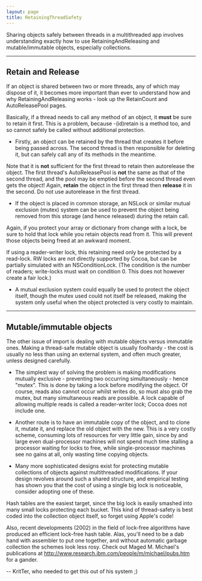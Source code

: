 ```yaml
---
layout: page
title: RetainingThreadSafety
---
```




Sharing objects safely between threads in a multithreaded app involves understanding exactly how to use RetainingAndReleasing and mutable/immutable objects, especially collections.

----
**Retain and Release**
----

If an object is shared between two or more threads, any of which may dispose of it, it becomes more important than ever to understand how and why RetainingAndReleasing works - look up the RetainCount and AutoReleasePool pages.

Basically, if a thread needs to call any method of an object, it **must** be sure to retain it first. This is a problem, because     -(id)retain is a method too, and so cannot safely be called without additional protection.


* Firstly, an object can be retained by the thread that creates it before being passed across. The second thread is then responsible for deleting it, but can safely call any of its methods in the meantime.

Note that it is **not** sufficient for the first thread to retain then autorelease the object. The first thread's AutoReleasePool is **not** the same as that of the second thread, and the pool may be emptied before the second thread even gets the object! Again, **retain** the object in the first thread then **release** it in the second. Do not use autorelease in the first thread.

* If the object is placed in common storage, an NSLock or similar mutual exclusion (mutex) system can be used to prevent the object being removed from this storage (and hence released) during the retain call. 

Again, if you protect your array or dictionary from change with a lock, be sure to hold that lock while you retain objects read from it. This will prevent those objects being freed at an awkward moment.

If using a reader-writer lock, this retaining need only be protected by a read-lock. RW locks are not directly supported by Cocoa, but can be partially simulated with an NSConditionLock. (The condition is the number of readers; write-locks must wait on condition 0. This does not however create a fair lock.)

* A mutual exclusion system could equally be used to protect the object itself, though the mutex used could not itself be released, making the system only useful when the object protected is very costly to maintain.



----
**Mutable/immutable objects**
----

The other issue of import is dealing with mutable objects versus immutable ones. Making a thread-safe mutable object is usually foolhardy - the cost is usually no less than using an external system, and often much greater, unless designed carefully.


* The simplest way of solving the problem is making modifications mutually exclusive - preventing two occurring simultaneously - hence "mutex". This is done by taking a lock before modifying the object. Of course, reads also cannot occur whilst writes do, so must also grab the mutex, but many simultaneous reads are possible. A lock capable of allowing multiple reads is called a reader-writer lock; Cocoa does not include one.

* Another route is to have an immutable copy of the object, and to clone it, mutate it, and replace the old object with the new. This is a very costly scheme, consuming lots of resources for very little gain, since by and large even dual-processor machines will not spend much time stalling a processor waiting for locks to free, while single-processor machines see no gains at all, only wasting time copying objects.

* Many more sophisticated designs exist for protecting mutable collections of objects against multithreaded modifications. If your design revolves around such a shared structure, and empirical testing has shown you that the cost of using a single big lock is noticeable, consider adopting one of these.

Hash tables are the easiest target, since the big lock is easily smashed into many small locks protecting each bucket. This kind of thread-safety is best coded into the collection object itself, so forget using Apple's code!

Also, recent developments (2002) in the field of lock-free algorithms have produced an efficient lock-free hash table. Alas, you'll need to be a dab hand with assembler to put one together, and without automatic garbage collection the schemes look less rosy. Check out Maged M. Michael's publications at http://www.research.ibm.com/people/m/michael/pubs.htm for a gander.


-- KritTer, who needed to get this out of his system ;)

